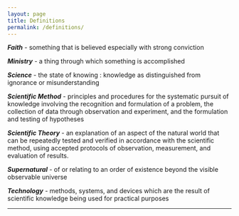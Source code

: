 ```yaml
---
layout: page
title: Definitions
permalink: /definitions/
---
```


***Faith*** - something that is believed especially with strong conviction

***Ministry*** - a thing through which something is accomplished

***Science*** - the state of knowing : knowledge as distinguished from ignorance or misunderstanding

***Scientific Method*** - principles and procedures for the systematic pursuit of knowledge involving the recognition and formulation of a problem, the collection of data through observation and experiment, and the formulation and testing of hypotheses

***Scientific Theory*** - an explanation of an aspect of the natural world that can be repeatedly tested and verified in accordance with the scientific method, using accepted protocols of observation, measurement, and evaluation of results.

***Supernatural*** - of or relating to an order of existence beyond the visible observable universe

***Technology*** - methods, systems, and devices which are the result of scientific knowledge being used for practical purposes

----
